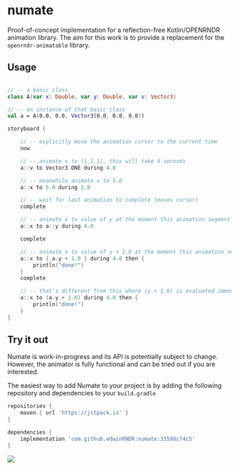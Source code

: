 # numate

Proof-of-concept implementation for a reflection-free Kotlin/OPENRNDR animation library. The aim for this work is to
provide a replacement for the `openrndr-animatable` library.

## Usage

```kotlin

// -- a basic class
class A(var x: Double, var y: Double, var v: Vector3)

// -- an instance of that basic class
val a = A(0.0, 0.0, Vector3(0.0, 0.0, 0.0))

storyboard {

    // -- explicitly move the animation cursor to the current time
    now

    // -- animate v to (1,1,1), this will take 4 seconds
    a::v to Vector3.ONE during 4.0

    // -- meanwhile animate x to 5.0
    a::x to 5.0 during 2.0

    // -- wait for last animation to complete (moves cursor)
    complete

    // -- animate x to value of y at the moment this animation segment starts
    a::x to a::y during 4.0

    complete

    // -- animate x to value of y + 1.0 at the moment this animation segment starts
    a::x to { a.y + 1.0 } during 4.0 then {
        println("done!")
    }
    complete

    // -- that's different from this where (y + 1.0) is evaluated immediately
    a::x to (a.y + 1.0) during 4.0 then {
        println("done!")
    }
}
```

## Try it out

Numate is work-in-progress and its API is potentially subject to change. However, the animator
is fully functional and can be tried out if you are interested.

The easiest way to add Numate to your project is by adding the following
repository and dependencies to your `build.gradle`

```groovy
repositories {
    maven { url 'https://jitpack.io' }
}

dependencies {
    implementation 'com.github.edwinRNDR:numate:33598c74c5'
}
```

[![](https://jitpack.io/v/edwinRNDR/numate.svg)](https://jitpack.io/#edwinRNDR/numate)
